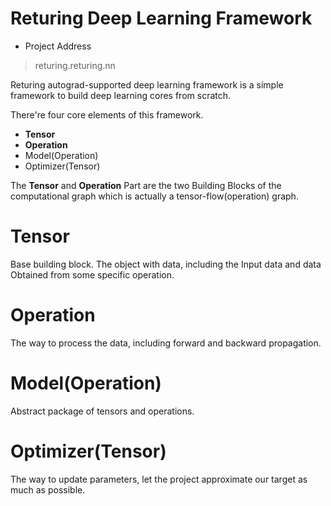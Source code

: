 <h1>Returing Deep Learning Framework</h1>

+ Project Address

> returing.returing.nn

Returing autograd-supported deep learning framework is a simple framework to build deep learning cores from scratch.

There're four core elements of this framework.

+ <b>Tensor</b>
+ <b>Operation</b>
+ Model(Operation)
+ Optimizer(Tensor)

The <b>Tensor</b> and <b>Operation</b> Part are the two Building Blocks of the computational graph which is actually a tensor-flow(operation) graph.

# Tensor
Base building block.
The object with data, including the Input data and data Obtained
from some specific operation.

# Operation
The way to process the data,
including forward and backward propagation.

# Model(Operation)
Abstract package of tensors and operations.

# Optimizer(Tensor)
The way to update parameters, let the project approximate our target
as much as possible.


